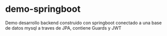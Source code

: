 # demo-springboot
Demo desarrollo backend construido con springboot conectado a una base de datos mysql a traves de JPA, contiene Guards y JWT
